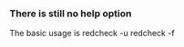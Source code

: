 ### There is still no help option

The basic usage is 
redcheck -u <url>
redcheck -f <file with urls> 
